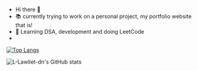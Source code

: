 -  Hi there 👋
- 📚 currently trying to work on a personal project, my portfolio website that is!
- 🎢 Learning DSA, development and doing LeetCode
- 

[![Top Langs](https://github-readme-stats.vercel.app/api/top-langs/?username=L-Lawliet-dn&layout=donut)](https://github.com/L-Lawliet-dn/github-readme-stats)

![L-Lawliet-dn's GitHub stats](https://github-readme-stats.vercel.app/api?username=L-Lawliet-dn&show_icons=true&theme=tokyonight)
